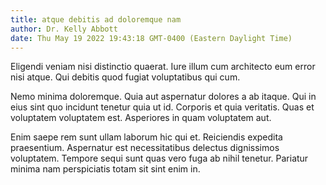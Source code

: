 ```yaml
---
title: atque debitis ad doloremque nam
author: Dr. Kelly Abbott
date: Thu May 19 2022 19:43:18 GMT-0400 (Eastern Daylight Time)
---
```

Eligendi veniam nisi distinctio quaerat. Iure illum cum architecto eum error nisi atque. Qui debitis quod fugiat voluptatibus qui cum.

 Nemo minima doloremque. Quia aut aspernatur dolores a ab itaque. Qui in eius sint quo incidunt tenetur quia ut id. Corporis et quia veritatis. Quas et voluptatem voluptatem est. Asperiores in quam voluptatem aut.

 Enim saepe rem sunt ullam laborum hic qui et. Reiciendis expedita praesentium. Aspernatur est necessitatibus delectus dignissimos voluptatem. Tempore sequi sunt quas vero fuga ab nihil tenetur. Pariatur minima nam perspiciatis totam sit sint enim in.